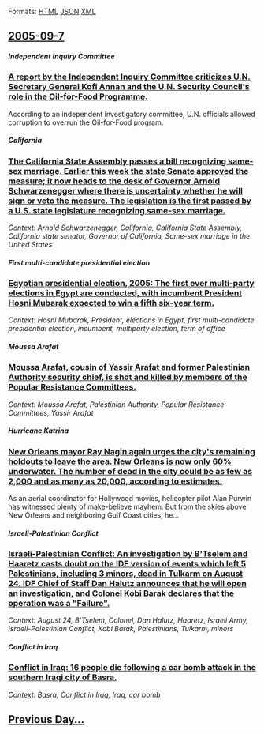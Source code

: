 
Formats: [HTML](2005/09/7/index.html)  [JSON](2005/09/7/index.json)  [XML](2005/09/7/index.xml)  

## [2005-09-7](/news/2005/09/7/index.md)

##### Independent Inquiry Committee
### [ A report by the Independent Inquiry Committee criticizes U.N. Secretary General Kofi Annan and the U.N. Security Council's role in the Oil-for-Food Programme. ](/news/2005/09/7/a-report-by-the-independent-inquiry-committee-criticizes-u-n-secretary-general-kofi-annan-and-the-u-n-security-council-s-role-in-the-oil.md)
According to an independent investigatory committee, U.N. officials allowed corruption to overrun the Oil-for-Food program.

##### California
### [ The California State Assembly passes a bill recognizing same-sex marriage. Earlier this week the state Senate approved the measure; it now heads to the desk of Governor Arnold Schwarzenegger where there is uncertainty whether he will sign or veto the measure. The legislation is the first passed by a U.S. state legislature recognizing same-sex marriage. ](/news/2005/09/7/the-california-state-assembly-passes-a-bill-recognizing-same-sex-marriage-earlier-this-week-the-state-senate-approved-the-measure-it-now.md)
_Context: Arnold Schwarzenegger, California, California State Assembly, California state senator, Governor of California, Same-sex marriage in the United States_

##### First multi-candidate presidential election
### [ Egyptian presidential election, 2005: The first ever multi-party elections in Egypt are conducted, with incumbent President Hosni Mubarak expected to win a fifth six-year term. ](/news/2005/09/7/egyptian-presidential-election-2005-the-first-ever-multi-party-elections-in-egypt-are-conducted-with-incumbent-president-hosni-mubarak-e.md)
_Context: Hosni Mubarak, President, elections in Egypt, first multi-candidate presidential election, incumbent, multiparty election, term of office_

##### Moussa Arafat
### [ Moussa Arafat, cousin of Yassir Arafat and former Palestinian Authority security chief, is shot and killed by members of the Popular Resistance Committees. ](/news/2005/09/7/moussa-arafat-cousin-of-yassir-arafat-and-former-palestinian-authority-security-chief-is-shot-and-killed-by-members-of-the-popular-resist.md)
_Context: Moussa Arafat, Palestinian Authority, Popular Resistance Committees, Yassir Arafat_

##### Hurricane Katrina
### [ New Orleans mayor Ray Nagin again urges the city's remaining holdouts to leave the area. New Orleans is now only 60% underwater. The number of dead in the city could be as few as 2,000 and as many as 20,000, according to estimates. ](/news/2005/09/7/new-orleans-mayor-ray-nagin-again-urges-the-city-s-remaining-holdouts-to-leave-the-area-new-orleans-is-now-only-60-underwater-the-number.md)
As an aerial coordinator for Hollywood movies, helicopter pilot Alan Purwin has witnessed plenty of make-believe mayhem. But from the skies above New Orleans and neighboring Gulf Coast cities, he...

##### Israeli-Palestinian Conflict
### [ Israeli-Palestinian Conflict: An investigation by B'Tselem and Haaretz casts doubt on the IDF version of events which left 5 Palestinians, including 3 minors, dead in Tulkarm on August 24. IDF Chief of Staff Dan Halutz announces that he will open an investigation, and Colonel Kobi Barak declares that the operation was a "Failure". ](/news/2005/09/7/israeli-palestinian-conflict-an-investigation-by-b-tselem-and-haaretz-casts-doubt-on-the-idf-version-of-events-which-left-5-palestinians.md)
_Context: August 24, B'Tselem, Colonel, Dan Halutz, Haaretz, Israeli Army, Israeli-Palestinian Conflict, Kobi Barak, Palestinians, Tulkarm, minors_

##### Conflict in Iraq
### [ Conflict in Iraq: 16 people die following a car bomb attack in the southern Iraqi city of Basra. ](/news/2005/09/7/conflict-in-iraq-16-people-die-following-a-car-bomb-attack-in-the-southern-iraqi-city-of-basra.md)
_Context: Basra, Conflict in Iraq, Iraq, car bomb_

## [Previous Day...](/news/2005/09/6/index.md)

